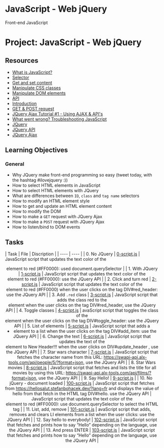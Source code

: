 # JavaScript - Web jQuery
Front-end
JavaScript

# Project: JavaScript - Web jQuery

## Resources

* [What is JavaScript?](https://intranet.alxswe.com/rltoken/NJ5XM_fzjlBKERHTkdF-uA)
* [Selector](https://intranet.alxswe.com/rltoken/wsnVUxEcAzzlCx6ES1qc7g)
* [Get and set content](https://intranet.alxswe.com/rltoken/rwtc96sn2_LHToBAd0MIhQ)
* [Manipulate CSS classes](https://intranet.alxswe.com/rltoken/IcM5kKVzssU0ibdUo-2gKQ)
* [Manipulate DOM elements](https://intranet.alxswe.com/rltoken/ve8UKsZLVw2t27PtWscZfQ)
* [API](https://intranet.alxswe.com/rltoken/vKc7XmiHG7HIh3N0Kl_VQw)
* [Introduction](https://intranet.alxswe.com/rltoken/QiUwuS_9TXE49D5IVL-ocg)
* [GET & POST request](https://intranet.alxswe.com/rltoken/Mbe7uoy0iMAfTVs2Tn4Pzg)
* [JQuery Ajax Tutorial #1 - Using AJAX & API's](https://intranet.alxswe.com/rltoken/gMwyXisSLu-kZicmGA0-LQ)
* [What went wrong? Troubleshooting JavaScript](https://intranet.alxswe.com/rltoken/4eYyJr72PO-cohImk93M3w)
* [JQuery](https://intranet.alxswe.com/rltoken/HnjBq6jf84S9S-C15Qi0vw)
* [JQuery API](https://intranet.alxswe.com/rltoken/jvibhq-8VEdQHNUWKTCI7w)
* [JQuery Ajax](https://intranet.alxswe.com/rltoken/rBZyrXxuRuISDfPBzO9Y7Q)
## Learning Objectives

### General

* Why JQuery make front-end programming so easy (tweet today, with the hashtag #ilovejquery :))
* How to select HTML elements in JavaScript
* How to select HTML elements with JQuery
* What are differences between <code>ID</code>, <code>class</code> and <code>tag name</code> selectors
* How to modify an HTML element style
* How to get and update an HTML element content
* How to modify the DOM
* How to make a <code>GET</code> request with JQuery Ajax
* How to make a <code>POST</code> request with JQuery Ajax
* How to listen/bind to DOM events
## Tasks

| Task | File | Discription |
| ---- | ---- |
| 0. No JQuery | [0-script.js](./0-script.js) | JavaScript script that updates the text color of the <header> element to red (#FF0000): used document.querySelector |
| 1. With JQuery | [1-script.js](./1-script.js) | JavaScript script that updates the text color of the <header> element to red (#FF0000): use the JQuery API |
| 2. Click and turn red | [2-script.js](./2-script.js) | JavaScript script that updates the text color of the <header> element to red (#FF0000) when the user clicks on the tag DIV#red_header: use the JQuery API |
| 3. Add `.red` class | [3-script.js](./3-script.js) | JavaScript script that adds the class red to the <header> element when the user clicks on the tag DIV#red_header, use the JQuery API |
| 4. Toggle classes | [4-script.js](./4-script.js) | avaScript script that toggles the class of the <header> element when the user clicks on the tag DIV#toggle_header: use the JQuery API |
| 5. List of elements | [5-script.js](./5-script.js) | JavaScript script that adds a <li> element to a list when the user clicks on the tag DIV#add_item: use the JQuery API |
| 6. Change the text | [6-script.js](./6-script.js) | JavaScript script that updates the text of the <header> element to New Header!!! when the user clicks on DIV#update_header , use the JQuery API |
| 7. Star wars character | [7-script.js](./7-script.js) | JavaScript script that fetches the character name from this URL: https://swapi-api.alx-tools.com/api/people/5/?format=json, use the JQuery API |
| 8. Star Wars movies | [8-script.js](./8-script.js) | JavaScript script that fetches and lists the title for all movies by using this URL: https://swapi-api.alx-tools.com/api/films/?format=json, use the JQuery API |
| 9. Say Hello! | [9-script.js](./9-script.js) |
| 10. No jQuery - document loaded | [100-script.js](./100-script.js) | JavaScript script that fetches from https://hellosalut.stefanbohacek.dev/?lang=fr and displays the value of hello from that fetch in the HTML tag DIV#hello. use the JQuery API | JavaScript script that updates the text color of the <header> element to red (#FF0000): use document.querySelector to select the HTML tag |
| 11. List, add, remove | [101-script.js](./101-script.js) | avaScript script that adds, removes and clears LI elements from a list when the user clicks: use the JQuery API |
| 12. Say hello to everybody! | [102-script.js](./102-script.js) | JavaScript script that fetches and prints how to say “Hello” depending on the language, use the JQuery API |
| 13. And press ENTER | [103-script.js](./103-script.js) | JavaScript script that fetches and prints how to say “Hello” depending on the language, use the JQuery API |
